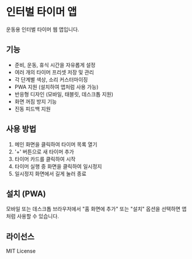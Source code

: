 # 인터벌 타이머 앱

운동용 인터벌 타이머 웹 앱입니다.

## 기능

- 준비, 운동, 휴식 시간을 자유롭게 설정
- 여러 개의 타이머 프리셋 저장 및 관리
- 각 단계별 색상, 소리 커스터마이징
- PWA 지원 (설치하여 앱처럼 사용 가능)
- 반응형 디자인 (모바일, 태블릿, 데스크톱 지원)
- 화면 꺼짐 방지 기능
- 진동 피드백 지원

## 사용 방법

1. 메인 화면을 클릭하여 타이머 목록 열기
2. '+' 버튼으로 새 타이머 추가
3. 타이머 카드를 클릭하여 시작
4. 타이머 실행 중 화면을 클릭하여 일시정지
5. 일시정지 화면에서 길게 눌러 종료

## 설치 (PWA)

모바일 또는 데스크톱 브라우저에서 "홈 화면에 추가" 또는 "설치" 옵션을 선택하면 앱처럼 사용할 수 있습니다.

## 라이선스

MIT License
